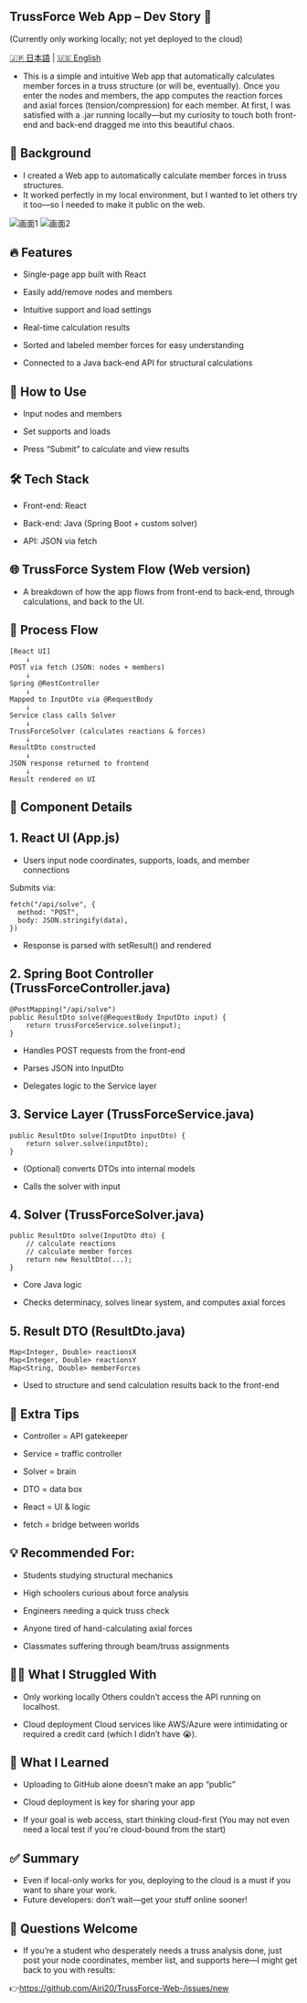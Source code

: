 ## TrussForce Web App – Dev Story 🍵
(Currently only working locally; not yet deployed to the cloud)  

[🇯🇵 日本語](README.jp.md) | [🇺🇸 English](README.md)  

- This is a simple and intuitive Web app that automatically calculates member forces in a truss structure (or will be, eventually).
Once you enter the nodes and members, the app computes the reaction forces and axial forces (tension/compression) for each member.
At first, I was satisfied with a .jar running locally—but my curiosity to touch both front-end and back-end dragged me into this beautiful chaos.

## 🧭 Background
- I created a Web app to automatically calculate member forces in truss structures.
- It worked perfectly in my local environment, but I wanted to let others try it too—so I needed to make it public on the web.

![画面1](スクリーンショット%202025-06-21%20213143.png)
![画面2](スクリーンショット%202025-06-21%20213159.png)



## 🔥 Features
- Single-page app built with React

- Easily add/remove nodes and members

- Intuitive support and load settings

- Real-time calculation results

- Sorted and labeled member forces for easy understanding

- Connected to a Java back-end API for structural calculations

## 🚀 How to Use
- Input nodes and members

- Set supports and loads

- Press “Submit” to calculate and view results

## 🛠️ Tech Stack
- Front-end: React

- Back-end: Java (Spring Boot + custom solver)

- API: JSON via fetch

## 🌐 TrussForce System Flow (Web version)
- A breakdown of how the app flows from front-end to back-end, through calculations, and back to the UI.

## 🔁 Process Flow
```
[React UI]
    ↓
POST via fetch (JSON: nodes + members)
    ↓
Spring @RestController
    ↓
Mapped to InputDto via @RequestBody
    ↓
Service class calls Solver
    ↓
TrussForceSolver (calculates reactions & forces)
    ↓
ResultDto constructed
    ↓
JSON response returned to frontend
    ↓
Result rendered on UI
```


## 🧱 Component Details
## 1. React UI (App.js)
- Users input node coordinates, supports, loads, and member connections

Submits via:

```
fetch("/api/solve", {
  method: "POST",
  body: JSON.stringify(data),
})
```
- Response is parsed with setResult() and rendered

## 2. Spring Boot Controller (TrussForceController.java)
```
@PostMapping("/api/solve")
public ResultDto solve(@RequestBody InputDto input) {
    return trussForceService.solve(input);
}
```
- Handles POST requests from the front-end

- Parses JSON into InputDto

- Delegates logic to the Service layer

## 3. Service Layer (TrussForceService.java)
```
public ResultDto solve(InputDto inputDto) {
    return solver.solve(inputDto);
}
```
- (Optional) converts DTOs into internal models

- Calls the solver with input

## 4. Solver (TrussForceSolver.java)
```
public ResultDto solve(InputDto dto) {
    // calculate reactions
    // calculate member forces
    return new ResultDto(...);
}
```
- Core Java logic

- Checks determinacy, solves linear system, and computes axial forces

## 5. Result DTO (ResultDto.java)
```
Map<Integer, Double> reactionsX
Map<Integer, Double> reactionsY
Map<String, Double> memberForces
```
- Used to structure and send calculation results back to the front-end

## 🧪 Extra Tips
- Controller = API gatekeeper

- Service = traffic controller

- Solver = brain

- DTO = data box

- React = UI & logic

- fetch = bridge between worlds

## 💡 Recommended For:
- Students studying structural mechanics

- High schoolers curious about force analysis

- Engineers needing a quick truss check

- Anyone tired of hand-calculating axial forces

- Classmates suffering through beam/truss assignments

## 😵‍💫 What I Struggled With
- Only working locally
Others couldn’t access the API running on localhost.

- Cloud deployment
Cloud services like AWS/Azure were intimidating or required a credit card (which I didn’t have 😭).

## 📘 What I Learned
- Uploading to GitHub alone doesn’t make an app “public”

- Cloud deployment is key for sharing your app

- If your goal is web access, start thinking cloud-first
(You may not even need a local test if you're cloud-bound from the start)

## ✅ Summary
- Even if local-only works for you, deploying to the cloud is a must if you want to share your work.
- Future developers: don’t wait—get your stuff online sooner!

## 💬 Questions Welcome
- If you’re a student who desperately needs a truss analysis done, just post your node coordinates, member list, and supports here—I might get back to you with results:

👉https://github.com/Airi20/TrussForce-Web-/issues/new

